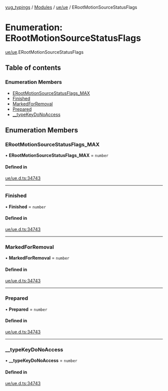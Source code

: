 [yug_typings](../README.md) / [Modules](../modules.md) / [ue/ue](../modules/ue_ue.md) / ERootMotionSourceStatusFlags

# Enumeration: ERootMotionSourceStatusFlags

[ue/ue](../modules/ue_ue.md).ERootMotionSourceStatusFlags

## Table of contents

### Enumeration Members

- [ERootMotionSourceStatusFlags\_MAX](ue_ue.ERootMotionSourceStatusFlags.md#erootmotionsourcestatusflags_max)
- [Finished](ue_ue.ERootMotionSourceStatusFlags.md#finished)
- [MarkedForRemoval](ue_ue.ERootMotionSourceStatusFlags.md#markedforremoval)
- [Prepared](ue_ue.ERootMotionSourceStatusFlags.md#prepared)
- [\_\_typeKeyDoNoAccess](ue_ue.ERootMotionSourceStatusFlags.md#__typekeydonoaccess)

## Enumeration Members

### ERootMotionSourceStatusFlags\_MAX

• **ERootMotionSourceStatusFlags\_MAX** = `number`

#### Defined in

[ue/ue.d.ts:34743](https://github.com/YugMetaverse/yug_typings/blob/25cad34/ue/ue.d.ts#L34743)

___

### Finished

• **Finished** = `number`

#### Defined in

[ue/ue.d.ts:34743](https://github.com/YugMetaverse/yug_typings/blob/25cad34/ue/ue.d.ts#L34743)

___

### MarkedForRemoval

• **MarkedForRemoval** = `number`

#### Defined in

[ue/ue.d.ts:34743](https://github.com/YugMetaverse/yug_typings/blob/25cad34/ue/ue.d.ts#L34743)

___

### Prepared

• **Prepared** = `number`

#### Defined in

[ue/ue.d.ts:34743](https://github.com/YugMetaverse/yug_typings/blob/25cad34/ue/ue.d.ts#L34743)

___

### \_\_typeKeyDoNoAccess

• **\_\_typeKeyDoNoAccess** = `number`

#### Defined in

[ue/ue.d.ts:34743](https://github.com/YugMetaverse/yug_typings/blob/25cad34/ue/ue.d.ts#L34743)
